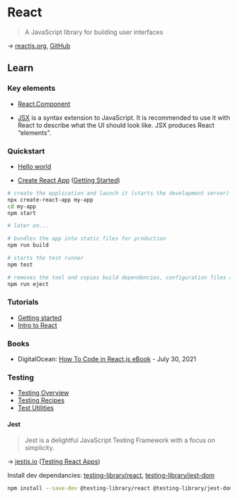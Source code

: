 # React

> A JavaScript library for building user interfaces

→ [reactjs.org](https://reactjs.org/), [GitHub](https://github.com/facebook/react)

## Learn

### Key elements

* [React.Component](https://reactjs.org/docs/react-component.html)

* [JSX](https://reactjs.org/docs/introducing-jsx.html) is a syntax extension to JavaScript. It is recommended to use it with React to describe what the UI should look like. JSX produces React “elements”.

### Quickstart

- [Hello world](https://reactjs.org/docs/hello-world.html)

- [Create React App](https://create-react-app.dev/) ([Getting Started](https://create-react-app.dev/docs/getting-started))

```bash
# create the application and launch it (starts the development server)
npx create-react-app my-app
cd my-app
npm start

# later on...

# bundles the app into static files for production
npm run build

# starts the test runner
npm test

# removes the tool and copies build dependencies, configuration files and scripts into the app directory (no coming back)
npm run eject
```

### Tutorials

- [Getting started](https://reactjs.org/docs/getting-started.html)
- [Intro to React](https://reactjs.org/tutorial/tutorial.html)

### Books

- DigitalOcean: [How To Code in React.js eBook](https://www.digitalocean.com/community/books/how-to-code-in-react-js-ebook) - July 30, 2021

### Testing

- [Testing Overview](https://reactjs.org/docs/testing.html)
- [Testing Recipes](https://reactjs.org/docs/testing-recipes.html)
- [Test Utilities](https://reactjs.org/docs/test-utils.html)

#### Jest

> Jest is a delightful JavaScript Testing Framework with a focus on simplicity.

→ [jestjs.io](https://jestjs.io/en/) ([Testing React Apps](https://jestjs.io/docs/en/tutorial-react))

Install dev dependancies: [testing-library/react](https://github.com/testing-library/react-testing-library), [testing-library/jest-dom](https://github.com/testing-library/jest-dom/)

```bash
npm install --save-dev @testing-library/react @testing-library/jest-dom
```
